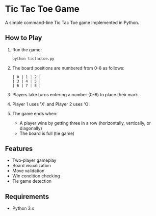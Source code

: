 # Tic Tac Toe Game

A simple command-line Tic Tac Toe game implemented in Python.

## How to Play

1. Run the game:
   ```bash
   python tictactoe.py
   ```

2. The board positions are numbered from 0-8 as follows:
   ```
   | 0 | 1 | 2 |
   | 3 | 4 | 5 |
   | 6 | 7 | 8 |
   ```

3. Players take turns entering a number (0-8) to place their mark.
4. Player 1 uses 'X' and Player 2 uses 'O'.
5. The game ends when:
   - A player wins by getting three in a row (horizontally, vertically, or diagonally)
   - The board is full (tie game)

## Features

- Two-player gameplay
- Board visualization
- Move validation
- Win condition checking
- Tie game detection

## Requirements

- Python 3.x

